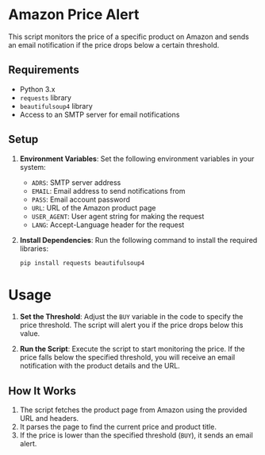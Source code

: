 # Amazon Price Alert

This script monitors the price of a specific product on Amazon and sends an email notification if the price drops below a certain threshold.

## Requirements

- Python 3.x
- `requests` library
- `beautifulsoup4` library
- Access to an SMTP server for email notifications

## Setup

1. **Environment Variables**: Set the following environment variables in your system:
   - `ADRS`: SMTP server address
   - `EMAIL`: Email address to send notifications from
   - `PASS`: Email account password
   - `URL`: URL of the Amazon product page
   - `USER_AGENT`: User agent string for making the request
   - `LANG`: Accept-Language header for the request

2. **Install Dependencies**: Run the following command to install the required libraries:
   ```bash
   pip install requests beautifulsoup4
   
# Usage

1. **Set the Threshold**: Adjust the `BUY` variable in the code to specify the price threshold. The script will alert you if the price drops below this value.

2. **Run the Script**: Execute the script to start monitoring the price. If the price falls below the specified threshold, you will receive an email notification with the product details and the URL.

## How It Works

1. The script fetches the product page from Amazon using the provided URL and headers.
2. It parses the page to find the current price and product title.
3. If the price is lower than the specified threshold (`BUY`), it sends an email alert.


